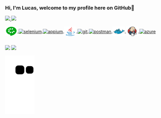 ### Hi, I'm Lucas, welcome to my profile here on GitHub👋
 <div>
  <a href="https://github.com/LucasBonanno">
  <img height="180em" src="https://github-readme-stats.vercel.app/api?username=LucasBonanno&show_icons=true&theme=merko&include_all_commits=true&count_private=true"/>
  <img height="180em" src="https://github-readme-stats.vercel.app/api/top-langs/?username=LucasBonanno&layout=compact&langs_count=7&theme=merko"/>
</div>
<div style="display: inline_block"><br>
  <img align="center" alt="cucumber" height="30" width="40" src="https://raw.githubusercontent.com/devicons/devicon/master/icons/cucumber/cucumber-plain.svg">
  <img align="center" alt="selenium" height="30" width="40" src="https://api.iconify.design/logos/selenium.svg">
  <img align="center" alt="appium" height="30" width="40" src="https://api.iconify.design/logos/appium.svg">
  <img align="center" alt="java" height="30" width="40" src="https://raw.githubusercontent.com/devicons/devicon/master/icons/java/java-original.svg">
  <img align="center" alt="git" height="30" width="40" src="https://cdn.jsdelivr.net/gh/devicons/devicon/icons/git/git-original-wordmark.svg">
  <img align="center" alt="postman" height="30" width="40" src="https://api.iconify.design/logos/postman-icon.svg">
  <img align="center" alt="docker" height="30" width="40" src="https://raw.githubusercontent.com/devicons/devicon/master/icons/docker/docker-original.svg">
  <img align="center" alt="jenkins" height="30" width="40" src="https://raw.githubusercontent.com/devicons/devicon/master/icons/jenkins/jenkins-original.svg">
  <img align="center" alt="azure" height="30" width="40" src="http://code.benco.io/icon-collection/azure-icons/Azure-DevOps.svg">
</div>
  
  ##
 
<div> 
  <a href = "mailto:lucas.bonani@gmail.com"><img src="https://img.shields.io/badge/-Gmail-%23333?style=for-the-badge&logo=gmail&logoColor=white" target="_blank"></a>
  <a href="https://www.linkedin.com/in/lucas-bonanno-casanova-automation-qa/" target="_blank"><img src="https://img.shields.io/badge/-LinkedIn-%230077B5?style=for-the-badge&logo=linkedin&logoColor=white" target="_blank"></a> 
 
  ![Snake animation](https://github.com/rafaballerini/rafaballerini/blob/output/github-contribution-grid-snake.svg)
 
</div>
